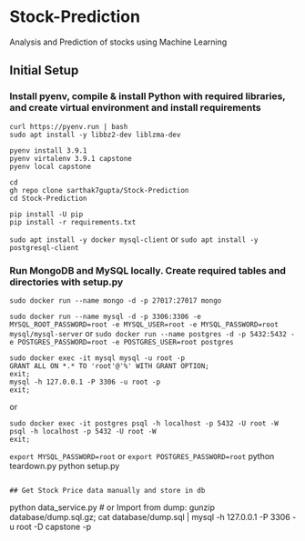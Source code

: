 # Stock-Prediction
Analysis and Prediction of stocks using Machine Learning

## Initial Setup
### Install pyenv, compile & install Python with required libraries, and create virtual environment and install requirements
```
curl https://pyenv.run | bash
sudo apt install -y libbz2-dev liblzma-dev

pyenv install 3.9.1
pyenv virtalenv 3.9.1 capstone
pyenv local capstone

cd
gh repo clone sarthak7gupta/Stock-Prediction
cd Stock-Prediction

pip install -U pip
pip install -r requirements.txt
```

`sudo apt install -y docker mysql-client` or `sudo apt install -y postgresql-client`

### Run MongoDB and MySQL locally. Create required tables and directories with setup.py
```
sudo docker run --name mongo -d -p 27017:27017 mongo
```
`sudo docker run --name mysql -d -p 3306:3306 -e MYSQL_ROOT_PASSWORD=root -e MYSQL_USER=root -e MYSQL_PASSWORD=root mysql/mysql-server` or `sudo docker run --name postgres -d -p 5432:5432 -e POSTGRES_PASSWORD=root -e POSTGRES_USER=root postgres`

```
sudo docker exec -it mysql mysql -u root -p
GRANT ALL ON *.* TO 'root'@'%' WITH GRANT OPTION;
exit;
mysql -h 127.0.0.1 -P 3306 -u root -p
exit;
```
or
```
sudo docker exec -it postgres psql -h localhost -p 5432 -U root -W
psql -h localhost -p 5432 -U root -W
exit;
```

`export MYSQL_PASSWORD=root` or `export POSTGRES_PASSWORD=root`
python teardown.py
python setup.py
```

## Get Stock Price data manually and store in db
```
python data_service.py  # or Import from dump: gunzip database/dump.sql.gz; cat database/dump.sql | mysql -h 127.0.0.1 -P 3306 -u root -D capstone -p
```
